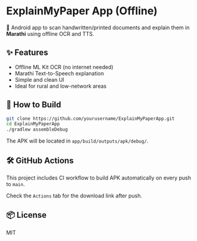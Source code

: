 # ExplainMyPaper App (Offline)

📱 Android app to scan handwritten/printed documents and explain them in **Marathi** using offline OCR and TTS.

## ✨ Features
- Offline ML Kit OCR (no internet needed)
- Marathi Text-to-Speech explanation
- Simple and clean UI
- Ideal for rural and low-network areas

## 🚀 How to Build

```bash
git clone https://github.com/yourusername/ExplainMyPaperApp.git
cd ExplainMyPaperApp
./gradlew assembleDebug
```

The APK will be located in `app/build/outputs/apk/debug/`.

## 🛠 GitHub Actions
This project includes CI workflow to build APK automatically on every push to `main`.

Check the `Actions` tab for the download link after push.

## 📦 License
MIT